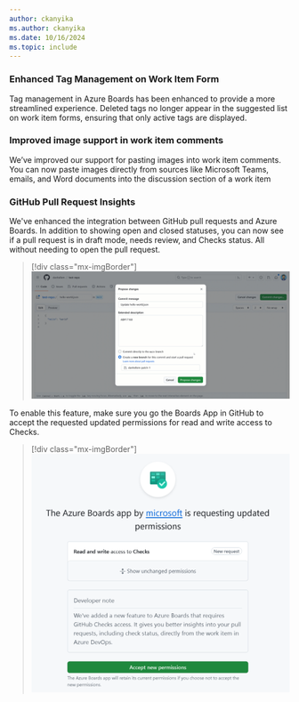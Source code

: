 ```yaml
---
author: ckanyika
ms.author: ckanyika
ms.date: 10/16/2024
ms.topic: include
---
```


### Enhanced Tag Management on Work Item Form

Tag management in Azure Boards has been enhanced to provide a more streamlined experience. Deleted tags no longer appear in the suggested list on work item forms, ensuring that only active tags are displayed.

### Improved image support in work item comments

We’ve improved our support for pasting images into work item comments. You can now paste images directly from sources like Microsoft Teams, emails, and Word documents into the discussion section of a work item

### GitHub Pull Request Insights

We've enhanced the integration between GitHub pull requests and Azure Boards. In addition to showing open and closed statuses, you can now see if a pull request is in draft mode, needs review, and Checks status. All without needing to open the pull request.

> [!div class="mx-imgBorder"]
> ![Gif to demo enhanced GitHub pull request insights.](../../media/246-boards-01.gif "gif to enhanced GitHub pull request insights")

To enable this feature, make sure you go the Boards App in GitHub to accept the requested updated permissions for read and write access to Checks.

> [!div class="mx-imgBorder"]
> [![SScreenshot of updated permissions.](../../media/246-boards-01.png "Screenshot of updated permissions")](../../media/246-boards-01.png#lightbox)
